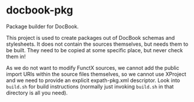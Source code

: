 docbook-pkg
===========

Package builder for DocBook.

This project is used to create packages out of DocBook schemas and
stylesheets. It does not contain the sources themselves, but needs
them to be built.  They need to be copied at some specific place, but
never check them in!

As we do not want to modify FunctX sources, we cannot add the public
import URIs within the source files themselves, so we cannot use
XProject and we need to provide an explicit expath-pkg.xml descriptor.
Look into `build.sh` for build instructions (normally just invoking
`build.sh` in that directory is all you need).
